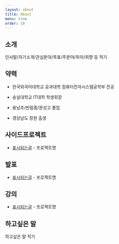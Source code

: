 ```yaml
---
layout: about
title: About
menu: true
order: 10
---
```


## 소개

인사말/자기소개/관심분야/목표/주분야/취미/취향 등 적기

## 약력

- 한국외국어대학교 공과대학 컴퓨터전자시스템공학부 전공

- 숭실대학교 IT대학 학생회장

- 용남초/반림중/문성고 졸업

- 경상남도 창원 출생

## 사이드프로젝트

- [표시되는글](링크) - 프로젝트명

## 발표

- [표시되는글](링크) - 프로젝트명

## 강의

- [표시되는글](링크) - 프로젝트명

## 하고싶은 말

하고싶은 말 적기

